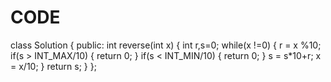 # CODE

class Solution 
{
public:
    int reverse(int x) {
        int r,s=0;
        while(x !=0)
        {
            r = x %10;
            if(s > INT_MAX/10)
            {
                return 0;
            }
            if(s < INT_MIN/10)
            {
                return 0;
            }
            s = s*10+r;
            x = x/10;
        }
        return s;
    }
};
